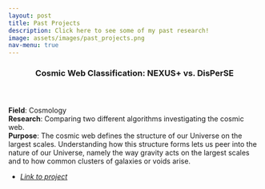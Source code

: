 ```yaml
---
layout: post
title: Past Projects
description: Click here to see some of my past research!
image: assets/images/past_projects.png
nav-menu: true
---
```

<section id="two" class="spotlights">
	<section>
		<div class="content">
			<div class="inner">
				<header class="major">
					<h3>Cosmic Web Classification: NEXUS+ vs. DisPerSE</h3>
				</header>
                <b>Field</b>: Cosmology <br>
                <b>Research</b>: Comparing two different algorithms investigating the cosmic web. <br>
                <b>Purpose</b>: The cosmic web defines the structure of our Universe on the largest scales. Understanding how this structure forms lets us peer into the nature of our Universe, namely the way gravity acts on the largest scales and to how common clusters of galaxies or voids arise. <br>
				<ul class="actions">
					<li><a href='https://fse.studenttheses.ub.rug.nl/22546/'><i>Link to project</i></a></li>
				</ul>
			</div>
		</div>
		<a class="image">
            <img src="{% link assets/images/cosmic_web.png %}" alt="" data-position="bottom" />
		</a>
	</section>
</section>